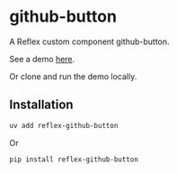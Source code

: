 # github-button

A Reflex custom component github-button.

See a demo [here](https://reflex-github-button.adventuresoftim.com).

Or clone and run the demo locally.

## Installation

```bash
uv add reflex-github-button
```

Or

```bash
pip install reflex-github-button
```

